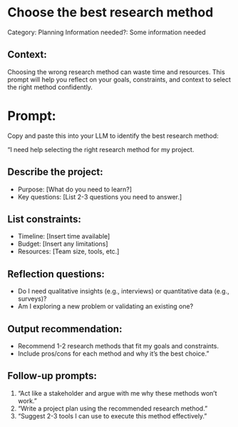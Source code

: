 # Choose the best research method

Category: Planning
Information needed?: Some information needed

## **Context:**

Choosing the wrong research method can waste time and resources. This prompt will help you reflect on your goals, constraints, and context to select the right method confidently.

# **Prompt:**

Copy and paste this into your LLM to identify the best research method:

“I need help selecting the right research method for my project.

## **Describe the project**:

- Purpose: [What do you need to learn?]
- Key questions: [List 2-3 questions you need to answer.]

## **List constraints**:

- Timeline: [Insert time available]
- Budget: [Insert any limitations]
- Resources: [Team size, tools, etc.]

## **Reflection questions:**

- Do I need qualitative insights (e.g., interviews) or quantitative data (e.g., surveys)?
- Am I exploring a new problem or validating an existing one?

## **Output recommendation**:

- Recommend 1-2 research methods that fit my goals and constraints.
- Include pros/cons for each method and why it’s the best choice.”

## **Follow-up prompts:**

1. “Act like a stakeholder and argue with me why these methods won’t work.”
2. “Write a project plan using the recommended research method.”
3. “Suggest 2-3 tools I can use to execute this method effectively.”